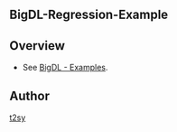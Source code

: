 BigDL-Regression-Example
---

## Overview
* See [BigDL - Examples](https://github.com/intel-analytics/BigDL/wiki/Examples).

## Author
[t2sy](https://github.com/fisproject)
